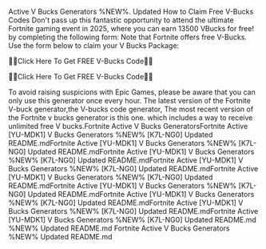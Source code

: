Active V Bucks Generators %NEW%. Updated
How to Claim Free V-Bucks Codes Don't pass up this fantastic opportunity to attend the ultimate Fortnite gaming event in 2025, where you can earn 13500 VBucks for free! by completing the following form: Note that Fortnite offers free V-Bucks. Use the form below to claim your V Bucks Package:

🎁🎁Click Here To Get FREE V-Bucks Code🎁🎁

🎁🎁Click Here To Get FREE V-Bucks Code🎁🎁

To avoid raising suspicions with Epic Games, please be aware that you can only use this generator once every hour. The latest version of the Fortnite V-buck generator,the V-bucks code generator, The most recent version of the Fortnite v bucks generator is this one. which includes a way to receive unlimited free V bucks.Fortnite Active V Bucks GeneratorsFortnite Active [YU-MDK1] V Bucks Generators %NEW%  [K7L-NG0] Updated README.mdFortnite Active [YU-MDK1] V Bucks Generators %NEW%  [K7L-NG0] Updated README.mdFortnite Active [YU-MDK1] V Bucks Generators %NEW%  [K7L-NG0] Updated README.mdFortnite Active [YU-MDK1] V Bucks Generators %NEW%  [K7L-NG0] Updated README.mdFortnite Active [YU-MDK1] V Bucks Generators %NEW%  [K7L-NG0] Updated README.mdFortnite Active [YU-MDK1] V Bucks Generators %NEW%  [K7L-NG0] Updated README.mdFortnite Active [YU-MDK1] V Bucks Generators %NEW%  [K7L-NG0] Updated README.mdFortnite Active [YU-MDK1] V Bucks Generators %NEW%  [K7L-NG0] Updated README.mdFortnite Active [YU-MDK1] V Bucks Generators %NEW%  [K7L-NG0] Updated README.md %NEW% Updated README.md Fortnite Active V Bucks Generators %NEW% Updated README.md
